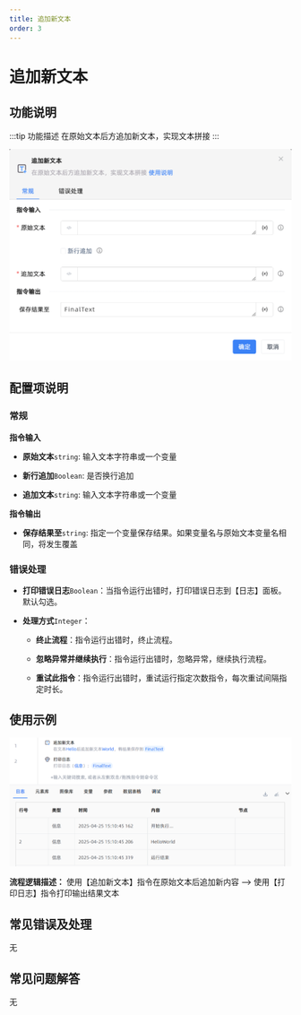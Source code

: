 ```yaml
---
title: 追加新文本
order: 3
---
```


# 追加新文本

## 功能说明

:::tip 功能描述
在原始文本后方追加新文本，实现文本拼接
:::

![追加新文本](../../../assets/追加新文本_command.png)

## 配置项说明

### 常规

**指令输入**

- **原始文本**`string`: 输入文本字符串或一个变量

- **新行追加**`Boolean`: 是否换行追加

- **追加文本**`string`: 输入文本字符串或一个变量


**指令输出**

- **保存结果至**`string`: 指定一个变量保存结果。如果变量名与原始文本变量名相同，将发生覆盖

### 错误处理

- **打印错误日志**`Boolean`：当指令运行出错时，打印错误日志到【日志】面板。默认勾选。

- **处理方式**`Integer`：

    - **终止流程**：指令运行出错时，终止流程。

    - **忽略异常并继续执行**：指令运行出错时，忽略异常，继续执行流程。

    - **重试此指令**：指令运行出错时，重试运行指定次数指令，每次重试间隔指定时长。

## 使用示例

![追加新文本](../../../assets/追加新文本_demo.png)

**流程逻辑描述：** 使用【追加新文本】指令在原始文本后追加新内容 --> 使用【打印日志】指令打印输出结果文本

## 常见错误及处理

无

## 常见问题解答

无

